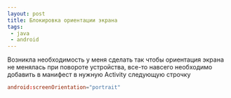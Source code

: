 ```yaml
---
layout: post
title: Блокировка ориентации экрана
tags:
 - java
 - android
---
```


Возникла необходимость у меня сделать так чтобы ориентация экрана не менялась при повороте устройства, все-то навсего необходимо добавить в манифест в нужную Activity следующую строчку

``` conf
android:screenOrientation="portrait"
```
